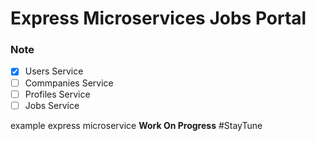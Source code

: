 # Express Microservices Jobs Portal

### Note

- [x] Users Service
- [ ] Commpanies Service
- [ ] Profiles Service
- [ ] Jobs Service

example express microservice **Work On Progress** #StayTune

